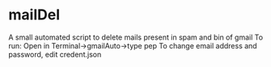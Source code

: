 # mailDel
A small automated script to delete mails present in spam and bin of gmail
To run:
Open in Terminal->gmailAuto->type pep
To change email address and password, edit credent.json
